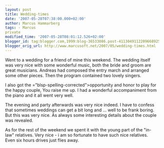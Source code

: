 ```yaml
---
layout: post
title: Wedding-times
date: '2007-05-28T07:38:00.000+02:00'
author: Marcus Hammarberg
tags: - Marcus
private
modified_time: '2007-05-28T08:01:12.526+02:00'
blogger_id: tag:blogger.com,1999:blog-36533086.post-4113049112209668925
blogger_orig_url: http://www.marcusoft.net/2007/05/wedding-times.html
---
```


Went to a wedding for a friend of mine this weekend. The wedding
itself was very nice with some wonderful music, both the bride and groom
are great musicians. Andreas had composed the <span
id="SPELLING_ERROR_0" class="blsp-spelling-corrected">entry march</span>
and arranged some other pieces. Then the program contained two lovely
singers.

I also got the <span>="blsp-spelling-corrected">opportunity</span> and honor to play for
the happy couple, You raise me up. I had a wonderful <span
id="SPELLING_ERROR_2"
class="blsp-spelling-corrected">accompaniment</span> from the piano and
it all went very well.

The evening and party afterwards was very nice indeed. I have to confess
that sometimes weddings can get a bit long and ... well to be frank
boring. But this was very nice. As always some <span
id="SPELLING_ERROR_3" class="blsp-spelling-corrected">interesting</span>
details about the couple was revealed.

As for the rest of the weekend we spent it with the young part of the
"in-law" relatives. Very nice - i am so fortunate to have such nice
relatives. Even six hours drives just flies away.

